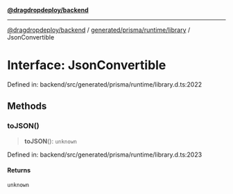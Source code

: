 [**@dragdropdeploy/backend**](../../../../../README.md)

***

[@dragdropdeploy/backend](../../../../../README.md) / [generated/prisma/runtime/library](../README.md) / JsonConvertible

# Interface: JsonConvertible

Defined in: backend/src/generated/prisma/runtime/library.d.ts:2022

## Methods

### toJSON()

> **toJSON**(): `unknown`

Defined in: backend/src/generated/prisma/runtime/library.d.ts:2023

#### Returns

`unknown`
